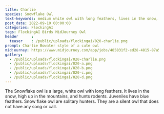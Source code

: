 ```yaml
---
title: Charlie
species: Snowflake Owl
text-keywords: medium white owl with long feathers, lives in the snow, high up in the mountains, hunts rodents, juveniles have blue feathers, solitary hunters, Silent owl that does not have any song or call
post_date: 2022-09-10 00:00:00
categories: FlockingAI
tags: FlockingAI Birds MidJourney Owl
header      :
  teaser    : /public/uploads/flockingai/020-charlie.png
prompt: Charlie Bowater style of a cute owl
midjourney: https://www.midjourney.com/app/jobs/485831f2-ed28-4815-87a5-2fc9b1e12d1c
gallery: 
  - /public/uploads/flockingai/020-charlie.png
  - /public/uploads/flockingai/020-a.png
  - /public/uploads/flockingai/020-b.png
  - /public/uploads/flockingai/020-c.png
  - /public/uploads/flockingai/020-d.png
---
```


The Snowflake owl is a large, white owl with long feathers. It lives in the snow, high up in the mountains, and hunts rodents. Juveniles have blue feathers. Snow flake owl are solitary hunters. They are a silent owl that does not have any song or call.
